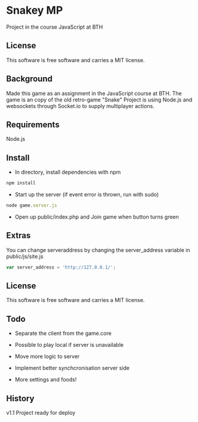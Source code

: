 Snakey MP
=========

Project in the course JavaScript at BTH



License
------------------

This software is free software and carries a MIT license.



Background
----------------------------------
Made this game as an assignment in the JavaScript course at BTH. The game is an copy of the old retro-game "Snake" Project is using Node.js and websockets through Socket.io to supply multiplayer actions.


Requirements
----------------------------------
Node.js


Install
----------------------------------
- In directory, install dependencies with npm
```js
npm install
```

- Start up the server (if event error is thrown, run with sudo)
```js
node game.server.js
```

- Open up public/index.php and Join game when button turns green


Extras
----------------------------------
You can change serveraddress by changing the server_address variable in public/js/site.js
```js
var server_address = 'http://127.0.0.1/';
```


License
----------------------------------

This software is free software and carries a MIT license.



Todo
----------------------------------

* Separate the client from the game.core

* Possible to play local if server is unavailable

* Move more logic to server

* Implement better synchcronisation server side

* More settings and foods!




History
----------------------------------

v1.1 Project ready for deploy
